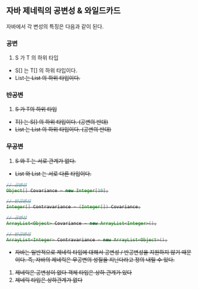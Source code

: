 ## 자바 제네릭의 공변성 & 와일드카드
자바에서 각 변성의 특징은 다음과 같이 된다.
### 공변
1. S 가 T 의 하위 타입
- S[] 는 T[] 의 하위 타입이다.
- List<S> 는 List<T> 의 하위 타입이다.

### 반공변
1. S 가 T의 하위 타입
- T[] 는 S[] 의 하위 타입이다. (공변의 반대) 
- List<T> 는 List<S> 의 하위 타입이다. (공변의 반대)
  
### 무공변
1. S 와 T 는 서로 관계가 없다.
- List<S> 와 List<T> 는 서로 다른 타입이다.

``` java
// 공변성
Object[] Covariance = new Integer[10];

// 반공변성
Integer[] Contravariance = (Integer[]) Covariance;

// 공변성
ArrayList<Object> Covariance = new ArrayList<Integer>();

// 반공변성
ArrayList<Integer> Contravariance = new ArrayList<Object>();

```

- 자바는 일반적으로 제네릭 타입에 대해서 공변성 / 반공변성을 지원하지 않기 때문이다. 즉, 자바의 제네릭은 무공변의 성질을 지닌다라고 정의 내릴 수 있다.
 1. 제네릭은 공변성이 없다
  객체 타입은 상하 관계가 있다  
 2. 제네릭 타입은 상하관계가 없다
